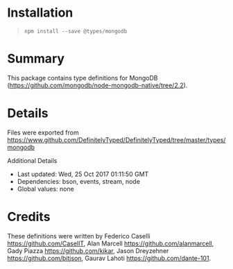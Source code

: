 # Installation
> `npm install --save @types/mongodb`

# Summary
This package contains type definitions for MongoDB (https://github.com/mongodb/node-mongodb-native/tree/2.2).

# Details
Files were exported from https://www.github.com/DefinitelyTyped/DefinitelyTyped/tree/master/types/mongodb

Additional Details
 * Last updated: Wed, 25 Oct 2017 01:11:50 GMT
 * Dependencies: bson, events, stream, node
 * Global values: none

# Credits
These definitions were written by Federico Caselli <https://github.com/CaselIT>, Alan Marcell <https://github.com/alanmarcell>, Gady Piazza <https://github.com/kikar>, Jason Dreyzehner <https://github.com/bitjson>, Gaurav Lahoti <https://github.com/dante-101>.
